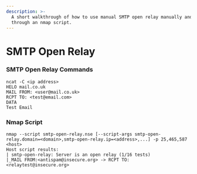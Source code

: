 ```yaml
---
description: >-
  A short walkthrough of how to use manual SMTP open relay manually and also
  through an nmap script.
---
```


# SMTP Open Relay

### SMTP Open Relay Commands

```text
ncat -C <ip address>
HELO mail.co.uk
MAIL FROM: <user@mail.co.uk>
RCPT TO: <test@email.com>
DATA
Test Email
```

### Nmap Script

```text
nmap --script smtp-open-relay.nse [--script-args smtp-open-relay.domain=<domain>,smtp-open-relay.ip=<address>,...] -p 25,465,587 <host>
Host script results:
| smtp-open-relay: Server is an open relay (1/16 tests)
|_MAIL FROM:<antispam@insecure.org> -> RCPT TO:<relaytest@insecure.org>
```

